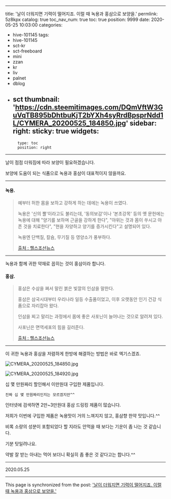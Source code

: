 
---
title: '날이 더워지면 기력이 떨어지죠. 이럴 때 녹용과 홍삼으로 보양을.'
permlink: 5z8kpx
catalog: true
toc_nav_num: true
toc: true
position: 9999
date: 2020-05-25 10:03:00
categories:
- hive-101145
tags:
- hive-101145
- sct-kr
- sct-freeboard
- mini
- zzan
- kr
- liv
- palnet
- dblog
- sct
thumbnail: 'https://cdn.steemitimages.com/DQmVftW3GuVqTB895bDhtbuKjT2bYXh4syRrdBpsprNdd1L/CYMERA_20200525_184850.jpg'
sidebar:
    right:
        sticky: true
widgets:
    -
        type: toc
        position: right
---


날이 점점 더워짐에 따라 보양이 필요하겠습니다.

보양에 도움이 되는 식품으로 녹용과 홍삼이 대표적이지 않을까요.

***

#### 녹용.

>예부터 허한 몸을 보하고 강하게 하는 데에는 녹용이 쓰였다.
>
>녹용은 '신의 뿔'이라고도 불리는데, '동의보감'이나 '본초강목' 등의 옛 문헌에는 녹용에 대해 "양기를 보하며 근골을 강하게 한다", "야위는 것과 몸이 쑤시고 아픈 것을 치료한다", "현을 자양하고 양기를 증가시킨다"고 설명되어 있다.
>
>녹용엔 단백질, 칼슘, 무기질 등 영양소가 풍부하다.
>
> [출처 : 헬스조선뉴스](http://m.health.chosun.com/svc/news_view.html?contid=2019070901726)

***

녹용과 함께 귀한 약재로 꼽히는 것이 홍삼이라 합니다.

#### 홍삼.

>홍삼은 수삼을 쪄서 말린 붉은 빛깔의 인삼을 말한다.
>
>홍삼은 삼국시대부터 우리나라 일등 수출품이었고, 이후 오랫동안 인기 건강 식품으로 자리잡아 왔다.
>
>인삼을 찌고 말리는 과정에서 몸에 좋은 사포닌이 늘어나는 것으로 알려져 있다.
>
>사포닌은 면역세포의 힘을 길러준다.
>
> [출처 : 헬스조선뉴스](http://m.health.chosun.com/svc/news_view.html?contid=2019070901726)

***

이 귀한 녹용과 홍삼을 저렴하게 한방에 해결하는 방법은 바로 엑기스겠죠.

![CYMERA_20200525_184850.jpg](https://cdn.steemitimages.com/DQmVftW3GuVqTB895bDhtbuKjT2bYXh4syRrdBpsprNdd1L/CYMERA_20200525_184850.jpg)

![CYMERA_20200525_184920.jpg](https://cdn.steemitimages.com/DQmREUkZFiTFiWBnLz9ek8boXKw13oHyavKuVFqfLFkrDzN/CYMERA_20200525_184920.jpg)

십 몇 만원짜리 할인해서 이만원대 구입한 제품입니다.

`진짜 십 몇 만원짜리인지는 모르겠지만^^`

인터넷에 검색하면 2만~3만원대 홍삼 드링킹 제품이 많습니다.

저희가 이번에 구입한 제품은 녹용맛이 거의 느껴지지 않고, 홍삼향 한약 맛입니다.^^

비록 소량의 성분이 포함되었다 할 지라도 안먹을 때 보다는 기운이 좀 나는 것 같습니다.

기분 탓일려나요.

약발 잘 받는 아내는 먹어 보더니 확실히 좀 좋은 것 같다고는 합니다.^^

***

2020.05.25

- - -

This page is synchronized from the post: ['날이 더워지면 기력이 떨어지죠. 이럴 때 녹용과 홍삼으로 보양을.'](https://steemit.com/@lucky2015/5z8kpx)
